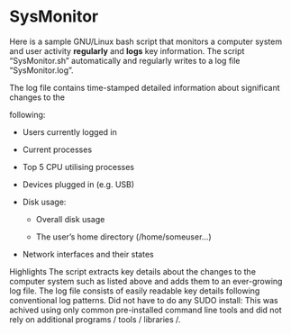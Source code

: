 # SysMonitor

Here  is a sample GNU/Linux bash script that monitors a computer system and user activity **regularly** and **logs** key information. The script “SysMonitor.sh” automatically and regularly writes to a log file “SysMonitor.log”.

The log file contains time-stamped detailed information about significant changes to the 

following:

- Users currently logged in

- Current processes

- Top 5 CPU utilising processes 

- Devices plugged in (e.g. USB)

- Disk usage:


    - Overall disk usage


    - The user’s home directory (/home/someuser…)

- Network interfaces and their states

Highlights
The script extracts key details about the changes to the computer system such as listed above and adds them to an ever-growing log file.
The log file consists of easily readable key details following conventional log patterns.
Did not have to do any SUDO install: This was achived using only common pre-installed command line tools and did not rely on additional programs / tools / libraries /.
